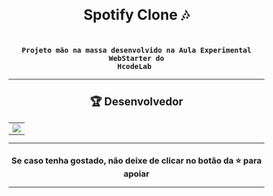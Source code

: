 # <p align="center"> Spotify Clone 🎶</p> 

### <div align="center"><code> Projeto mão na massa desenvolvido na Aula Experimental WebStarter do HcodeLab </code></div>
 

-------------------------------------------------------------------------------------------------------------------------------------------

## <p align="center"> 🏆 Desenvolvedor </p> 

<table align="center">
	<tr>
		<td>
            <a href="https://github.com/GR-sh/spotify-clone/graphs/contributors">
              <img src="https://contrib.rocks/image?repo=GR-sh/spotify-clone" />
            </a>
        </td>
	</tr>
</table>

----------------------------------------------------------

### <p align="center"> Se caso tenha gostado, não deixe de clicar no botão da ⭐ para apoiar </p>

----------------------------------------------------------